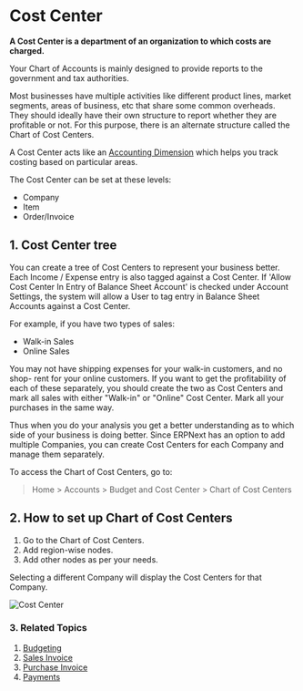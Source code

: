 <!-- add-breadcrumbs -->
# Cost Center

**A Cost Center is a department of an organization to which costs are charged.**

Your Chart of Accounts is mainly designed to provide reports to the government and tax authorities.

Most businesses have multiple activities like different product lines, market segments, areas of business, etc that share some common overheads. They should ideally have their own structure to report whether they
are profitable or not. For this purpose, there is an alternate structure called the Chart of Cost Centers.

A Cost Center acts like an [Accounting Dimension](/docs/user/manual/en/accounts/accounting-dimensions) which helps you track costing based on particular areas.

The Cost Center can be set at these levels:

* Company
* Item
* Order/Invoice

## 1. Cost Center tree

You can create a tree of Cost Centers to represent your business better. Each
Income / Expense entry is also tagged against a Cost Center. If 'Allow Cost Center In Entry of Balance Sheet Account' is checked under Account Settings, the system will allow a User to tag entry in Balance Sheet Accounts against a Cost Center.

For example, if you have two types of sales:

 * Walk-in Sales
 * Online Sales

You may not have shipping expenses for your walk-in customers, and no shop-
rent for your online customers. If you want to get the profitability of each
of these separately, you should create the two as Cost Centers and mark all
sales with either "Walk-in" or "Online" Cost Center. Mark all your purchases in the
same way.

Thus when you do your analysis you get a better understanding as to which side
of your business is doing better. Since ERPNext has an option to add multiple
Companies, you can create Cost Centers for each Company and manage them
separately.

To access the Chart of Cost Centers, go to:
> Home > Accounts > Budget and Cost Center > Chart of Cost Centers

## 2. How to set up Chart of Cost Centers
1. Go to the Chart of Cost Centers.
1. Add region-wise nodes.
1. Add other nodes as per your needs.

Selecting a different Company will display the Cost Centers for that Company.

<img class="screenshot" alt="Cost Center" src="{{docs_base_url}}/assets/img/accounts/chart-of-cost-center.png"> 

### 3. Related Topics
1. [Budgeting](/docs/user/manual/en/accounts/budgeting)
1. [Sales Invoice](/docs/user/manual/en/accounts/sales-invoice)
1. [Purchase Invoice](/docs/user/manual/en/accounts/purchase-invoice)
1. [Payments](/docs/user/manual/en/accounts/payments)
